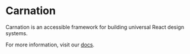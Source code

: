 # Carnation

Carnation is an accessible framework for building universal React design systems.

For more information, visit our [docs](https://carnation.vercel.app).
